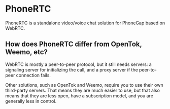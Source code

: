 PhoneRTC
========

PhoneRTC is a standalone video/voice chat solution for PhoneGap based on WebRTC.

## How does PhoneRTC differ from OpenTok, Weemo, etc?

WebRTC is mostly a peer-to-peer protocol, but it still needs servers: a signaling server for initializing the call, and a proxy server if the peer-to-peer connection fails.

Other solutions, such as OpenTok and Weemo, require you to use their own third-party servers. That means they are much easier to use, but that also means that they are less open, have a subscription model, and you are generally less in control.


